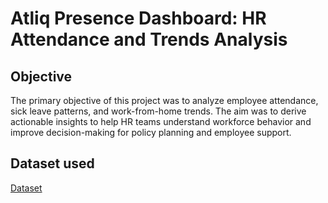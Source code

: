 # Atliq Presence Dashboard: HR Attendance and Trends Analysis

## Objective
The primary objective of this project was to analyze employee attendance, sick leave patterns, and work-from-home trends. The aim was to derive actionable insights to help HR teams understand workforce behavior and improve decision-making for policy planning and employee support.
## Dataset used
<a href="https://github.com/Pradeep-kishore/HR_Data_Analysis---P1/blob/main/P1%20-%20resource.xlsx">Dataset</a>

